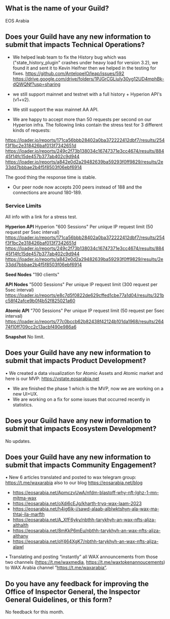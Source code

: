 ## What is the name of your Guild?

EOS Arabia

## Does your Guild have any new information to submit that impacts Technical Operations?

- We helped leab team to fix the History bug which was ("state_history_plugin" crashes under heavy load for version 3.2), we found it and sent it to Kevin Heifner then we helped in the testing for fixes.
  https://github.com/AntelopeIO/leap/issues/592
  https://drive.google.com/drive/folders/1PJGrCGLiuIy30yg12UD4mphBk-dQWQNf?usp=sharing


- we still support mainnet and testnet with a full history + Hyperion API's (v1+v2).
- We still support the wax mainnet AA API.


- We are happy to accept more than 50 requests per second on our Hyperion infra.
  The following links contain the stress test for 3 different kinds of requests:

https://loader.io/reports/171ca56bbb28402a0ba372222412dbf7/results/254f3f1bc2e318426baf013f7342651d
https://loader.io/reports/249c2f73b138034c16747371e3cc4674/results/88445f14fc15de457b377ab402c9d944
https://loader.io/reports/a842e0d2a29482639ba59293f0ff9829/results/2e33dd7bbbae2b4f5f8503f06ebf6914

The good thing the response time is stable.


- Our peer node now accepts 200 peers instead of 188 and the connections are around 180-189.

 
### Service Limits
All info with a link for a stress test.

**Hyperion API**
 Hyperion "600 Sessions"
 Per unique IP request limit (50 request per 5sec interval)
 https://loader.io/reports/171ca56bbb28402a0ba372222412dbf7/results/254f3f1bc2e318426baf013f7342651d
 https://loader.io/reports/249c2f73b138034c16747371e3cc4674/results/88445f14fc15de457b377ab402c9d944
 https://loader.io/reports/a842e0d2a29482639ba59293f0ff9829/results/2e33dd7bbbae2b4f5f8503f06ebf6914

**Seed Nodes**
 "190 clients"
 
 **API Nodes** 
 "5000 Sessions"
 Per unique IP request limit (300 request per 5sec interval)
 https://loader.io/reports/e8c7d5f0822de629cffed1cbe77a1d04/results/321bc58f42afce9b0f4b52f825021a60
 
 **Atomic API**
 "700 Sessions"
  Per unique IP request limit (50 request per 5sec interval)
 https://loader.io/reports/77c0bccb62b82438f42124b101da1968/results/26474f10ff709cc2c13acbf490e986a6
 
  **Snapshot**
  No limit.
 
## Does your Guild have any new information to submit that impacts Product Development?


• We created a data visualization for Atomic Assets and Atomic market and here is our MVP:
  https://vstate.eosarabia.net
- We are finished  the phase 1 which is the MVP, now we are working on a new UI+UX.
- We are working on a fix for some issues that occurred recently in statistics.
  



## Does your Guild have any new information to submit that impacts Ecosystem Development?

No updates.

## Does your Guild have any new information to submit that impacts Community Engagement?

•	New 6 articles translated and posted to wax telegram group: https://t.me/waxarabia also to our blog https://eosarabia.net/blog


- https://eosarabia.net/ApmczvUwA/nfdm-blastoff-why-nft-lghz-1-mn-mjtma-wax
- https://eosarabia.net/oXdi6cEJg/kharth-tryq-wax-laam-2023
- https://eosarabia.net/h4ig6ik-i/sawd-alaab-alblwktshyn-ala-wax-ma-thtaj-ila-marfth
- https://eosarabia.net/A_XfF6yky/nbthh-tarykhyh-an-wax-nfts-aljza-althalth
- https://eosarabia.net/8mKkP6mEu/nbthh-tarykhyh-an-wax-nfts-aljza-althany
- https://eosarabia.net/pY464XgK7/nbthh-tarykhyh-an-wax-nfts-aljza-alawl

•	Translating and posting “instantly” all WAX announcements from those two channels (https://t.me/waxmedia, https://t.me/waxtokenannoucements) to WAX Arabia channel   ”https://t.me/waxarabia”. 


## Do you have any feedback for improving the Office of Inspector General, the Inspector General Guidelines, or this form?

No feedback for this month.	
